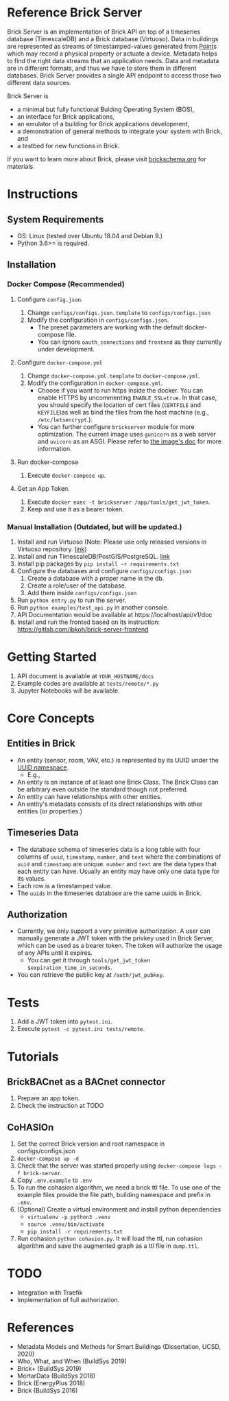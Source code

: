 Reference Brick Server
================================

Brick Server is an implementation of Brick API on top of a timeseries database (TimescaleDB) and a Brick database (Virtuoso). Data in buildings are represented as streams of timestamped-values generated from [Point](http://brickschema.org/schema/1.0.3/Brick#Point)s which may record a physical property or actuate a device. Metadata helps to find the right data streams that an application needs. Data and metadata are in different formats, and thus we have to store them in different databases. Brick Server provides a single API endpoint to access those two different data sources.

Brick Server is
- a minimal but fully functional Bulding Operating System (BOS),
- an interface for Brick applications,
- an emulator of a building for Brick applications development,
- a demonstration of general methods to integrate your system with Brick, and
- a testbed for new functions in Brick.

If you want to learn more about Brick, please visit [brickschema.org](https://brickschema.org) for materials.


# Instructions

## System Requirements
- OS: Linux (tested over Ubuntu 18.04 and Debian 9.)
- Python 3.6>= is required.

## Installation

### Docker Compose (Recommended)

1. Configure `config.json`.
    1. Change `configs/configs.json.template` to `configs/configs.json`
    2. Modify the configuration in `configs/configs.json`.
        - The preset parameters are working with the default docker-compose file.
        - You can ignore `oauth_connections` and `frontend` as they currently under development.
2. Configure `docker-compose.yml`
    1. Change `docker-compose.yml.template` to `docker-compose.yml`.
    2. Modify the configuration in `docker-compose.yml`.
        - Choose if you want to run https inside the docker. You can enable HTTPS by uncommenting `ENABLE_SSL=true`. In that case, you should specify the location of cert files (`CERTFILE` and `KEYFILE`)as well as bind the files from the host machine (e.g., `/etc/letsencrypt`.).
        - You can further configure `brickserver` module for more optimization. The current image uses `gunicorn` as a web server and `uvicorn` as an ASGI. Please refer to [the image's doc](https://github.com/tiangolo/uvicorn-gunicorn-fastapi-docker) for more information.

3. Run docker-compose
    1. Execute `docker-compose up`.

4. Get an App Token.
    1. Execute `docker exec -t brickserver /app/tools/get_jwt_token`.
    2. Keep and use it as a bearer token.


### Manual Installation (Outdated, but will be updated.)

1. Install and run Virtuoso (Note: Please use only released versions in Virtuoso repository. [link](https://github.com/openlink/virtuoso-opensource/releases))
2. Install and run TimescaleDB/PostGIS/PostgreSQL. [link](https://docs.timescale.com/getting-started/installation)
5. Install pip packages by ``pip install -r requirements.txt``
6. Configure the databases and configure ``configs/configs.json``
    1. Create a database with a proper name in the db.
    2. Create a role/user of the database.
    3. Add them inside ``configs/configs.json``
7. Run ``python entry.py`` to run the server.
8. Run ``python examples/test_api.py`` in another console.
9. API Documentation would be available at https://localhost/api/v1/doc
10. Install and run the fronted based on its instruction: https://gitlab.com/jbkoh/brick-server-frontend


# Getting Started
1. API document is available at `YOUR_HOSTNAME/docs`
2. Example codes are available at `tests/remote/*.py`
3. Jupyter Notebooks will be available.

# Core Concepts
## Entities in Brick
- An entity (sensor, room, VAV, etc.) is represented by its UUID under the [UUID namespace](https://tools.ietf.org/html/rfc4122).
    - E.g.,
- An entity is an instance of at least one Brick Class. The Brick Class can be arbitrary even outside the standard though not preferred.
- An entity can have relationships with other entities.
- An entity's metadata consists of its direct relationships with other entities (or properties.)

## Timeseries Data
- The database schema of timeseries data is a long table with four columns of `uuid`, `timestamp`, `number`, and `text` where the combinations of `uuid` and `timestamp` are unique. `number` and `text` are the data types that each entity can have. Usually an entity may have only one data type for its values.
- Each row is a timestamped value.
- The `uuids` in the timeseries database are the same uuids in Brick.

## Authorization
- Currently, we only support a very primitive authorization. A user can manually generate a JWT token with the privkey used in Brick Server, which can be used as a bearer token. The token will authorize the usage of any APIs until it expires.
    - You can get it through `tools/get_jwt_token $expiration_time_in_seconds`.
- You can retrieve the public key at `/auth/jwt_pubkey`.


# Tests
1. Add a JWT token into `pytest.ini`.
2. Execute `pytest -c pytest.ini tests/remote`.

# Tutorials
## BrickBACnet as a BACnet connector
1. Prepare an app token.
2. Check the instruction at TODO

## CoHASIOn
1. Set the correct Brick version and root namespace in configs/configs.json
2. `docker-compose up -d`
3. Check that the server was started properly using `docker-compose logs -f brick-server`.
4. Copy `.env.example` to `.env`
5. To run the cohasion algorithm, we need a brick ttl file. To use one of the example files provide the file path, building namespace and prefix in `.env`.
6. (Optional) Create a virtual environment and install python dependencies
    - `virtualenv -p python3 .venv`
    - `source .venv/bin/activate`
    - `pip install -r requirements.txt`
7. Run cohasion `python cohasion.py`. It will load the ttl, run cohasion algorithm and save the augmented graph as a ttl file in `dump.ttl`.

# TODO
- Integration with Traefik
- Implementation of full authorization.

# References
- Metadata Models and Methods for Smart Buildings (Dissertation, UCSD, 2020)
- Who, What, and When (BuildSys 2019)
- Brick+ (BuildSys 2019)
- MortarData (BuildSys 2018)
- Brick (EnergyPlus 2018)
- Brick (BuildSys 2016)
